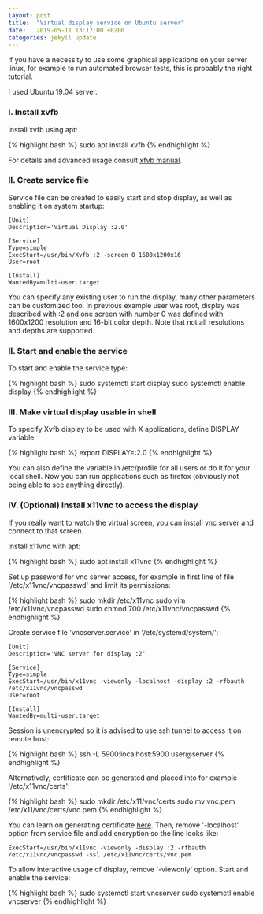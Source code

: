 ```yaml
---
layout: post
title:  "Virtual display service on Ubuntu server"
date:   2019-05-11 13:17:00 +0200
categories: jekyll update
---
```


If you have a necessity to use some graphical applications on your server linux, for example to run automated browser tests, this is probably the right tutorial.

I used Ubuntu 19.04 server.

### I. Install xvfb

Install xvfb using apt:

{% highlight bash %}
sudo apt install xvfb
{% endhighlight %}

For details and advanced usage consult [xfvb manual][xvfb manual].
### II. Create service file

Service file can be created to easily start and stop display, as well as enabling it on system startup:

```
[Unit]
Description='Virtual Display :2.0'

[Service]
Type=simple
ExecStart=/usr/bin/Xvfb :2 -screen 0 1600x1200x16
User=root

[Install]
WantedBy=multi-user.target
```

You can specify any existing user to run the display, many other parameters can be customized too. In previous example user was root, display was described with :2 and one screen with number 0 was defined with 1600x1200 resolution and 16-bit color depth. Note that not all resolutions and depths are supported.

### II. Start and enable the service

To start and enable the service type:

{% highlight bash %}
sudo systemctl start display
sudo systemctl enable display
{% endhighlight %}

### III. Make virtual display usable in shell

To specify Xvfb display to be used with X applications, define DISPLAY variable:

{% highlight bash %}
export DISPLAY=:2.0
{% endhighlight %}

You can also define the variable in /etc/profile for all users or do it for your local shell. Now you can run applications such as firefox (obviously not being able to see anything directly).

### IV. (Optional) Install x11vnc to access the display

If you really want to watch the virtual screen, you can install vnc server and connect to that screen.

Install x11vnc with apt:

{% highlight bash %}
sudo apt install x11vnc
{% endhighlight %}

Set up password for vnc server access, for example in first line of file '/etc/x11vnc/vncpasswd' and limit its permissions:

{% highlight bash %}
sudo mkdir /etc/x11vnc
sudo vim /etc/x11vnc/vncpasswd
sudo chmod 700 /etc/x11vnc/vncpasswd
{% endhighlight %}

Create service file 'vncserver.service' in '/etc/systemd/system/':
```
[Unit]
Description='VNC server for display :2'

[Service]
Type=simple
ExecStart=/usr/bin/x11vnc -viewonly -localhost -display :2 -rfbauth /etc/x11vnc/vncpasswd
User=root

[Install]
WantedBy=multi-user.target
```

Session is unencrypted so it is advised to use ssh tunnel to access it on remote host:

{% highlight bash %}
ssh -L 5900:localhost:5900 user@server
{% endhighlight %}

Alternatively, certificate can be generated and placed into for example '/etc/x11vnc/certs':

{% highlight bash %}
sudo mkdir /etc/x11/vnc/certs
sudo mv vnc.pem /etc/x11/vnc/certs/vnc.pem
{% endhighlight %}

You can learn on generating certificate [here][here].
Then, remove '-localhost' option from service file and add encryption so the line looks like: 

```
ExecStart=/usr/bin/x11vnc -viewonly -display :2 -rfbauth /etc/x11vnc/vncpasswd -ssl /etc/x11vnc/certs/vnc.pem
```

To allow interactive usage of display, remove '-viewonly' option. Start and enable the service:

{% highlight bash %}
sudo systemctl start vncserver
sudo systemctl enable vncserver
{% endhighlight %}

[here]: https://atudomain.github.io/jekyll/update/2019/04/28/generate-ssl-certificate.html
[xvfb manual]: https://www.x.org/releases/X11R7.6/doc/man/man1/Xvfb.1.xhtml

